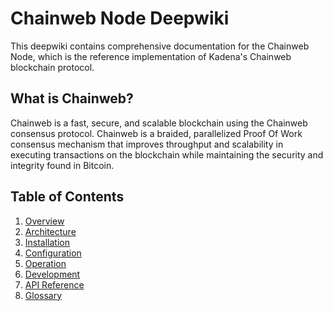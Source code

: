 # Chainweb Node Deepwiki

This deepwiki contains comprehensive documentation for the Chainweb Node, which is the reference implementation of Kadena's Chainweb blockchain protocol.

## What is Chainweb?

Chainweb is a fast, secure, and scalable blockchain using the Chainweb consensus protocol. Chainweb is a braided, parallelized Proof Of Work consensus mechanism that improves throughput and scalability in executing transactions on the blockchain while maintaining the security and integrity found in Bitcoin.

## Table of Contents

1. [Overview](./overview.md)
2. [Architecture](./architecture/README.md)
3. [Installation](./installation/README.md)
4. [Configuration](./configuration/README.md)
5. [Operation](./operation/README.md)
6. [Development](./development/README.md)
7. [API Reference](./api-reference/README.md)
8. [Glossary](./glossary.md)
